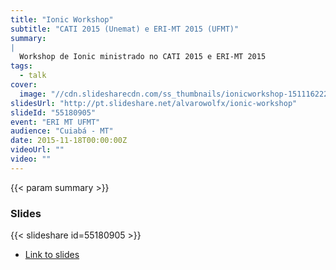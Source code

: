 ```yaml
---
title: "Ionic Workshop"
subtitle: "CATI 2015 (Unemat) e ERI-MT 2015 (UFMT)"
summary:
|
  Workshop de Ionic ministrado no CATI 2015 e ERI-MT 2015
tags:
  - talk
cover:
  image: "//cdn.slidesharecdn.com/ss_thumbnails/ionicworkshop-151116222431-lva1-app6892-thumbnail-3.jpg?cb=1447870773"
slidesUrl: "http://pt.slideshare.net/alvarowolfx/ionic-workshop"
slideId: "55180905"
event: "ERI MT UFMT"
audience: "Cuiabá - MT"
date: 2015-11-18T00:00:00Z
videoUrl: ""
video: ""
---
```


<!-- truncate -->

{{< param summary >}}
### Slides
{{< slideshare id=55180905 >}}

- [Link to slides](http://pt.slideshare.net/alvarowolfx/ionic-workshop)
